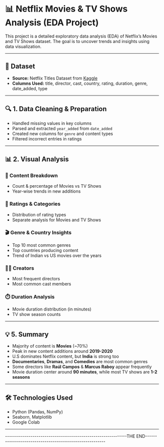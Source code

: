 # 📊 Netflix Movies & TV Shows Analysis (EDA Project)

This project is a detailed exploratory data analysis (EDA) of Netflix’s Movies and TV Shows dataset. The goal is to uncover trends and insights using data visualization.

---

## 📁 Dataset
- **Source:** Netflix Titles Dataset from [Kaggle](https://www.kaggle.com/shivamb/netflix-shows)
- **Columns Used:** title, director, cast, country, rating, duration, genre, date_added, type

---

## 🔍 1. Data Cleaning & Preparation
- Handled missing values in key columns
- Parsed and extracted `year_added` from `date_added`
- Created new columns for `genre` and content types
- Filtered incorrect entries in ratings

---

## 📊 2. Visual Analysis

### 📌 Content Breakdown
- Count & percentage of Movies vs TV Shows
- Year-wise trends in new additions

### 🔢 Ratings & Categories
- Distribution of rating types
- Separate analysis for Movies and TV Shows

### 🎬 Genre & Country Insights
- Top 10 most common genres
- Top countries producing content
- Trend of Indian vs US movies over the years

### 🧑‍🎨 Creators
- Most frequent directors
- Most common cast members

### ⏱️ Duration Analysis
- Movie duration distribution (in minutes)
- TV show season counts

---

## 💡 5. Summary
- Majority of content is **Movies** (~70%)
- Peak in new content additions around **2019-2020**
- U.S dominates Netflix content, but **India** is strong too
- **Documentaries**, **Dramas**, and **Comedies** are most common genres
- Some directors like **Raúl Campos** & **Marcus Raboy** appear frequently
- Movie duration center around **90 minutes**, while most TV shows are **1-2 seasons**

---

## 🛠️ Technologies Used
- Python (Pandas, NumPy)
- Seaborn, Matplotlib
- Google Colab

---

--------------------------------------------------------------THE END---------------------------------------------------------
                                                                                                                              
